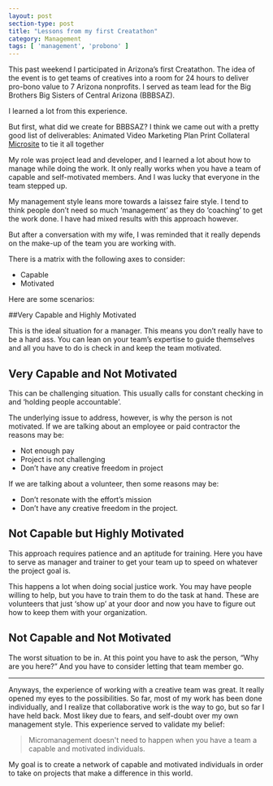 ```yaml
---
layout: post
section-type: post
title: "Lessons from my first Creatathon"
category: Management
tags: [ 'management', 'probono' ]
---
```


This past weekend I participated in Arizona’s first Creatathon. The idea of the event is to get teams of creatives into a room for 24 hours to deliver pro-bono value to 7 Arizona nonprofits. I served as team lead for the Big Brothers Big Sisters of Central Arizona (BBBSAZ).

I learned a lot from this experience.

But first, what did we create for BBBSAZ? I think we came out with a pretty good list of deliverables:
Animated Video
Marketing Plan
Print Collateral
[Microsite](http://gobigbrother.org/) to tie it all together

My role was project lead and developer, and I learned a lot about how to manage while doing the work. It only really works when you have a team of capable and self-motivated members. And I was lucky that everyone in the team stepped up.

My management style leans more towards a laissez faire style. I tend to think people don’t need so much ‘management’ as they do ‘coaching’ to get the work done. I have had mixed results with this approach however.

But after a conversation with my wife, I was reminded that it really depends on the make-up of the team you are working with.

There is a matrix with the following axes to consider:
- Capable
- Motivated

Here are some scenarios:

##Very Capable and Highly Motivated

This is the ideal situation for a manager. This means you don’t really have to be a hard ass. You can lean on your team’s expertise to guide themselves and all you have to do is check in and keep the team motivated.

## Very Capable and Not Motivated

This can be challenging situation. This usually calls for constant checking in and ‘holding people accountable’.

The underlying issue to address, however, is why the person is not motivated. If we are talking about an employee or paid contractor the reasons may be:
- Not enough pay
- Project is not challenging
- Don’t have any creative freedom in project

If we are talking about a volunteer, then some reasons may be:
- Don’t resonate with the effort’s mission
- Don’t have any creative freedom in the project.

## Not Capable but Highly Motivated

This approach requires patience and an aptitude for training. Here you have to serve as manager and trainer to get your team up to speed on whatever the project goal is.

This happens a lot when doing social justice work. You may have people willing to help, but you have to train them to do the task at hand. These are volunteers that just ‘show up’ at your door and now you have to figure out how to keep them with your organization.

## Not Capable and Not Motivated

The worst situation to be in. At this point you have to ask the person, “Why are you here?” And you have to consider letting that team member go.

***

Anyways, the experience of working with a creative team was great. It really opened my eyes to the possibilities. So far, most of my work has been done individually, and I realize that collaborative work is the way to go, but so far I have held back. Most likey due to fears, and self-doubt over my own management style. This experience served to validate my belief:

>Micromanagement doesn't need to happen when you have a team a capable and motivated individuals.

My goal is to create a network of capable and motivated individuals in order to take on projects that make a difference in this world.
